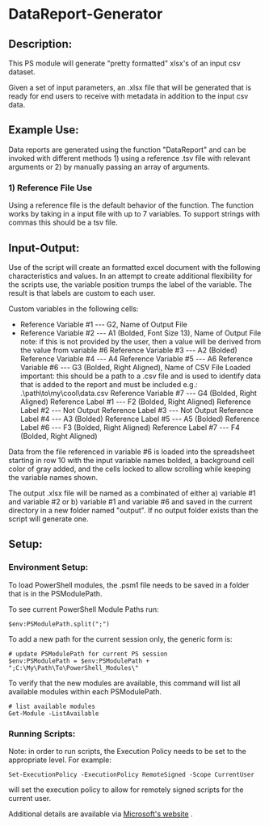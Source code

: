# DataReport-Generator
## Description:
This PS module will generate "pretty formatted" xlsx's of an input csv dataset.

Given a set of input parameters, an .xlsx file that will be generated that is ready for end users to receive with metadata in addition to the input csv data. 

## Example Use:
Data reports are generated using the function "DataReport" and can be invoked with different methods 1) using a reference .tsv file with relevant arguments or 2) by manually passing an array of arguments.

### 1) Reference File Use
Using a reference file is the default behavior of the function. The function works by taking in a input file with up to 7 variables. To support strings with commas this should be a tsv file. 


## Input-Output:
Use of the script will create an formatted excel document with the following characteristics and values. In an attempt to create additional flexibility for the scripts use, the variable position trumps the label of the variable. The result is that labels are custom to each user. 

Custom variables in the following cells:
- Reference Variable #1 --- G2, Name of Output File 
- Reference Variable #2 --- A1 (Bolded, Font Size 13), Name of Output File 
	note: if this is not provided by the user, then a value will be derived from the value from variable #6
	Reference Variable #3 --- A2 (Bolded)
	Reference Variable #4 --- A4 
	Reference Variable #5 --- A6 
	Reference Variable #6 --- G3 (Bolded, Right Aligned), Name of CSV File Loaded
		important: this should be a path to a .csv file and is used to identify data that is added to the report and must be included
		e.g.: .\path\to\my\cool\data.csv
	Reference Variable #7 --- G4 (Bolded, Right Aligned)
	Reference Label #1 --- F2 (Bolded, Right Aligned)
	Reference Label #2 --- Not Output
	Reference Label #3 --- Not Output
	Reference Label #4 --- A3 (Bolded)
	Reference Label #5 --- A5 (Bolded)
	Reference Label #6 --- F3 (Bolded, Right Aligned)
	Reference Label #7 --- F4 (Bolded, Right Aligned)

Data from the file referenced in variable #6 is loaded into the spreadsheet starting in row 10 with the input variable names bolded, a background cell color of gray added, and the cells locked to allow scrolling while keeping the variable names shown.

The output .xlsx file will be named as a combinated of either a) variable #1 and variable #2 or b) variable #1 and variable #6 and saved in the current directory in a new folder named "output". If no output folder exists than the script will generate one.

## Setup: 
### Environment Setup:
To load PowerShell modules, the .psm1 file needs to be saved in a folder that is in the PSModulePath. 

To see current PowerShell Module Paths run:
```
$env:PSModulePath.split(";")
```

To add a new path for the current session only, the generic form is:
```
# update PSModulePath for current PS session
$env:PSModulePath = $env:PSModulePath + ";C:\My\Path\To\PowerShell_Modules\"
```

To verify that the new modules are available, this command will list all available modules within each PSModulePath.
```
# list available modules 
Get-Module -ListAvailable
```
### Running Scripts:
Note: in order to run scripts, the Execution Policy needs to be set to the appropriate level. 
For example:
```
Set-ExecutionPolicy -ExecutionPolicy RemoteSigned -Scope CurrentUser
```
will set the execution policy to allow for remotely signed scripts for the current user. 

Additional details are available via [Microsoft's website](https://docs.microsoft.com/en-us/powershell/module/microsoft.powershell.security/set-executionpolicy?view=powershell-7) . 

